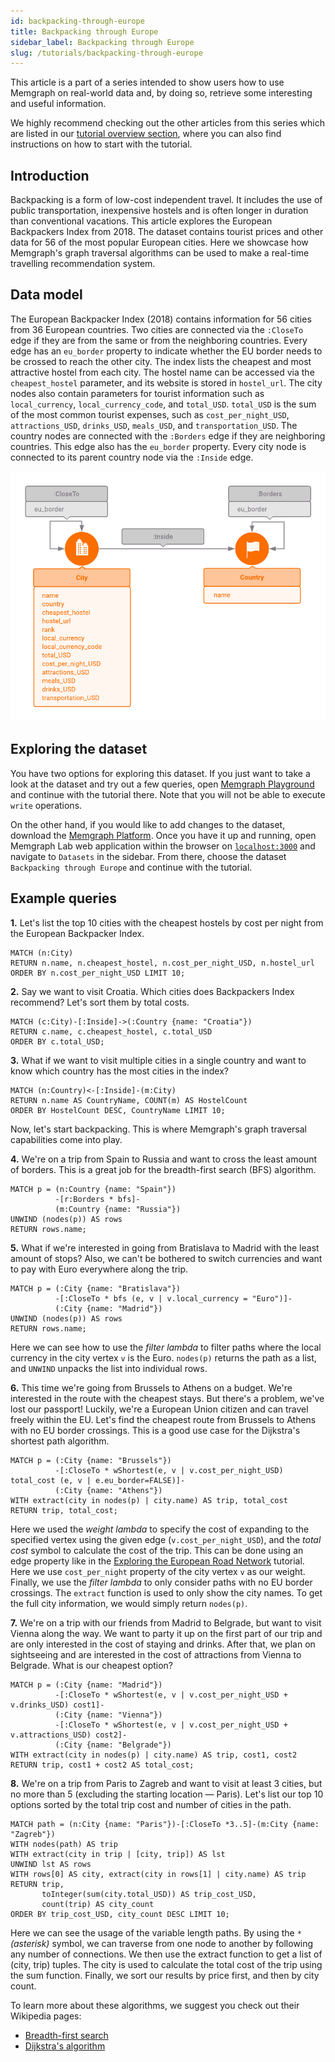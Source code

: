 ```yaml
---
id: backpacking-through-europe
title: Backpacking through Europe
sidebar_label: Backpacking through Europe
slug: /tutorials/backpacking-through-europe
---
```


This article is a part of a series intended to show users how to use Memgraph on
real-world data and, by doing so, retrieve some interesting and useful
information.

We highly recommend checking out the other articles from this series which are
listed in our [tutorial overview section](/tutorials/overview.md), where you
can also find instructions on how to start with the tutorial.

## Introduction

Backpacking is a form of low-cost independent travel. It includes the use of
public transportation, inexpensive hostels and is often longer in duration than
conventional vacations. This article explores the European Backpackers Index
from 2018. The dataset contains tourist prices and other data for 56 of the most
popular European cities. Here we showcase how Memgraph's graph traversal
algorithms can be used to make a real-time travelling recommendation system.

## Data model

The European Backpacker Index (2018) contains information for 56 cities from 36
European countries. Two cities are connected via the `:CloseTo` edge if they are
from the same or from the neighboring countries. Every edge has an `eu_border`
property to indicate whether the EU border needs to be crossed to reach the
other city. The index lists the cheapest and most attractive hostel from each
city. The hostel name can be accessed via the `cheapest_hostel` parameter, and
its website is stored in `hostel_url`. The city nodes also contain parameters
for tourist information such as `local_currency`, `local_currency_code`, and
`total_USD`. `total_USD` is the sum of the most common tourist expenses, such as
`cost_per_night_USD`, `attractions_USD`, `drinks_USD`, `meals_USD`, and
`transportation_USD`. The country nodes are connected with the `:Borders` edge
if they are neighboring countries. This edge also has the `eu_border` property.
Every city node is connected to its parent country node via the `:Inside` edge.

![Backpacking](../../data/backpacking_metagraph.png)

## Exploring the dataset

You have two options for exploring this dataset. If you just want to take a look
at the dataset and try out a few queries, open [Memgraph
Playground](https://playground.memgraph.com/sandbox/europe-backpacking) and
continue with the tutorial there. Note that you will not be able to execute
`write` operations.

On the other hand, if you would like to add changes to the dataset, download the
[Memgraph Platform](https://memgraph.com/download#memgraph-platform). Once you
have it up and running, open Memgraph Lab web application within the browser on
[`localhost:3000`](http://localhost:3000) and navigate to `Datasets` in the
sidebar. From there, choose the dataset `Backpacking through Europe` and
continue with the tutorial.

## Example queries

**1\.** Let's list the top 10 cities with the cheapest hostels by cost per night
from the European Backpacker Index.

```cypher
MATCH (n:City)
RETURN n.name, n.cheapest_hostel, n.cost_per_night_USD, n.hostel_url
ORDER BY n.cost_per_night_USD LIMIT 10;
```

**2\.** Say we want to visit Croatia. Which cities does Backpackers Index
recommend? Let's sort them by total costs.

```cypher
MATCH (c:City)-[:Inside]->(:Country {name: "Croatia"})
RETURN c.name, c.cheapest_hostel, c.total_USD
ORDER BY c.total_USD;
```

**3\.** What if we want to visit multiple cities in a single country and want to
know which country has the most cities in the index?

```cypher
MATCH (n:Country)<-[:Inside]-(m:City)
RETURN n.name AS CountryName, COUNT(m) AS HostelCount
ORDER BY HostelCount DESC, CountryName LIMIT 10;
```

Now, let's start backpacking. This is where Memgraph's graph traversal
capabilities come into play.

**4\.** We're on a trip from Spain to Russia and want to cross the least amount
of borders. This is a great job for the breadth-first search (BFS) algorithm.

```cypher
MATCH p = (n:Country {name: "Spain"})
          -[r:Borders * bfs]-
          (m:Country {name: "Russia"})
UNWIND (nodes(p)) AS rows
RETURN rows.name;
```

**5\.** What if we're interested in going from Bratislava to Madrid with the
least amount of stops? Also, we can't be bothered to switch currencies and want
to pay with Euro everywhere along the trip.

```cypher
MATCH p = (:City {name: "Bratislava"})
          -[:CloseTo * bfs (e, v | v.local_currency = "Euro")]-
          (:City {name: "Madrid"})
UNWIND (nodes(p)) AS rows
RETURN rows.name;
```

Here we can see how to use the _filter lambda_ to filter paths where the local
currency in the city vertex `v` is the Euro. `nodes(p)` returns the path as a
list, and `UNWIND` unpacks the list into individual rows.

**6\.** This time we're going from Brussels to Athens on a budget. We're
interested in the route with the cheapest stays. But there's a problem, we've
lost our passport! Luckily, we're a European Union citizen and can travel freely
within the EU. Let's find the cheapest route from Brussels to Athens with no EU
border crossings. This is a good use case for the Dijkstra's shortest path
algorithm.

```cypher
MATCH p = (:City {name: "Brussels"})
          -[:CloseTo * wShortest(e, v | v.cost_per_night_USD) total_cost (e, v | e.eu_border=FALSE)]-
          (:City {name: "Athens"})
WITH extract(city in nodes(p) | city.name) AS trip, total_cost
RETURN trip, total_cost;
```

Here we used the _weight lambda_ to specify the cost of expanding to the
specified vertex using the given edge (`v.cost_per_night_USD`), and the _total
cost_ symbol to calculate the cost of the trip. This can be done using an edge
property like in the [Exploring the European Road
Network](exploring-the-european-road-network.md) tutorial. Here we use
`cost_per_night` property of the city vertex `v` as our weight. Finally, we use
the _filter lambda_ to only consider paths with no EU border crossings. The
`extract` function is used to only show the city names. To get the full city
information, we would simply return `nodes(p)`.

**7\.** We're on a trip with our friends from Madrid to Belgrade, but want to
visit Vienna along the way. We want to party it up on the first part of our trip
and are only interested in the cost of staying and drinks. After that, we plan
on sightseeing and are interested in the cost of attractions from Vienna to
Belgrade. What is our cheapest option?

```cypher
MATCH p = (:City {name: "Madrid"})
          -[:CloseTo * wShortest(e, v | v.cost_per_night_USD + v.drinks_USD) cost1]-
          (:City {name: "Vienna"})
          -[:CloseTo * wShortest(e, v | v.cost_per_night_USD + v.attractions_USD) cost2]-
          (:City {name: "Belgrade"})
WITH extract(city in nodes(p) | city.name) AS trip, cost1, cost2
RETURN trip, cost1 + cost2 AS total_cost;
```

**8\.** We're on a trip from Paris to Zagreb and want to visit at least 3
cities, but no more than 5 (excluding the starting location &mdash; Paris).
Let's list our top 10 options sorted by the total trip cost and number of cities
in the path.

```cypher
MATCH path = (n:City {name: "Paris"})-[:CloseTo *3..5]-(m:City {name: "Zagreb"})
WITH nodes(path) AS trip
WITH extract(city in trip | [city, trip]) AS lst
UNWIND lst AS rows
WITH rows[0] AS city, extract(city in rows[1] | city.name) AS trip
RETURN trip,
       toInteger(sum(city.total_USD)) AS trip_cost_USD,
       count(trip) AS city_count
ORDER BY trip_cost_USD, city_count DESC LIMIT 10;
```

Here we can see the usage of the variable length paths. By using the `*`
_(asterisk)_ symbol, we can traverse from one node to another by following any
number of connections. We then use the extract function to get a list of (city,
trip) tuples. The city is used to calculate the total cost of the trip using the
sum function. Finally, we sort our results by price first, and then by city
count.

To learn more about these algorithms, we suggest you check out their Wikipedia
pages:

- [Breadth-first search](https://en.wikipedia.org/wiki/Breadth-first_search)
- [Dijkstra's algorithm](https://en.wikipedia.org/wiki/Dijkstra%27s_algorithm)
